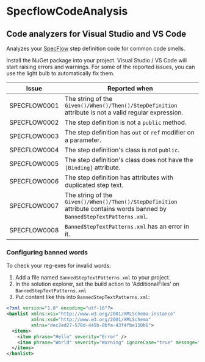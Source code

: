 # SpecflowCodeAnalysis

## Code analyzers for Visual Studio and VS Code


Analyzes your [SpecFlow](https://specflow.org) step definition code for common code smells. 

Install the NuGet package into your project. Visual Studio / VS Code will start raising errors and warnings. For some of the reported issues, you can use the light bulb to automatically fix them.

|Issue|Reported when|
|-|-|
|SPECFLOW0001| The string of the `Given()/When()/Then()/StepDefinition` attribute is not a valid regular expression. |
|SPECFLOW0002| The step definition is not a `public` method.|
|SPECFLOW0003| The step definition has `out` or `ref` modifier on a parameter.|
|SPECFLOW0004| The step definition's class is not `public`.|
|SPECFLOW0005| The step definition's class does not have the `[Binding]` attribute.|
|SPECFLOW0006| The step definition has attributes with duplicated step text.|
|SPECFLOW0007|  The string of the `Given()/When()/Then()/StepDefinition` attribute contains words banned by `BannedStepTextPatterns.xml`.|
|SPECFLOW0008| `BannedStepTextPatterns.xml` has an error in it.|

### Configuring banned words
To check your reg-exes for invalid words:
1. Add a file named `BannedStepTextPatterns.xml` to your project.
2. In the solution explorer, set the build action to 'AdditionalFiles' on `BannedStepTextPatterns.xml`
3. Put content like this into `BannedStepTextPatterns.xml`: 
```xml
<?xml version="1.0" encoding="utf-16"?>
<banlist xmlns:xsi="http://www.w3.org/2001/XMLSchema-instance" 
         xmlns:xsd="http://www.w3.org/2001/XMLSchema" 
         xmlns="dec2ed27-578d-445b-8bfa-43f4fbe150b6">
  <items>
    <item phrase="Hello" severity="Error" />
    <item phrase="World" severity="Warning" ignoreCase="true" message="try to use 'everyone' instead of 'World'" />
  </items>
</banlist>
```